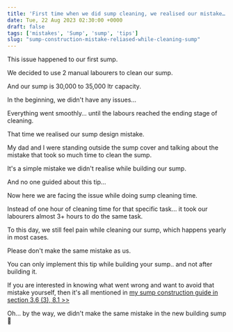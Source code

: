 ```yaml
---
title: 'First time when we did sump cleaning, we realised our mistake…'
date: Tue, 22 Aug 2023 02:30:00 +0000
draft: false
tags: ['mistakes', 'Sump', 'sump', 'tips']
slug: "sump-construction-mistake-reliased-while-cleaning-sump"
---
```


This issue happened to our first sump.

We decided to use 2 manual labourers to clean our sump.

And our sump is 30,000 to 35,000 ltr capacity.

In the beginning, we didn't have any issues…

Everything went smoothly… until the labours reached the ending stage of cleaning.

That time we realised our sump design mistake.

My dad and I were standing outside the sump cover and talking about the mistake that took so much time to clean the sump.

It's a simple mistake we didn't realise while building our sump.

And no one guided about this tip…

Now here we are facing the issue while doing sump cleaning time.

Instead of one hour of cleaning time for that specific task… it took our labourers almost 3+ hours to do the same task.

To this day, we still feel pain while cleaning our sump, which happens yearly in most cases.

Please don't make the same mistake as us.

You can only implement this tip while building your sump.. and not after building it.

If you are interested in knowing what went wrong and want to avoid that mistake yourself, then it's all mentioned in [my sump construction guide in section 3.6 (3), 8.1 >>](https://houseconstructionguide.com/sump-construction-guide/)

Oh… by the way, we didn't make the same mistake in the new building sump 🙂